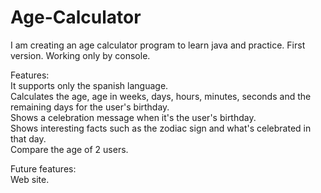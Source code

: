 # Age-Calculator
I am creating an age calculator program to learn java and practice.
First version.
Working only by console.

Features:  
It supports only the spanish language.  
Calculates the age, age in weeks, days, hours, minutes, seconds and the remaining days for the user's birthday.  
Shows a celebration message when it's the user's birthday.  
Shows interesting facts such as the zodiac sign and what's celebrated in that day.  
Compare the age of 2 users.

Future features:  
Web site.
